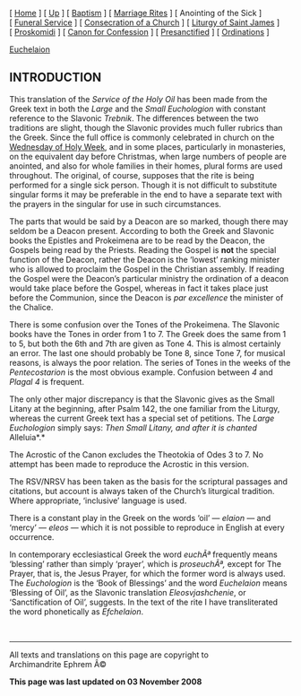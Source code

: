 \[ [Home](index.md) \] \[ [Up](eucholog.md) \]
\[ [Baptism](baptism.md) \] \[ [Marriage Rites](marriage.md) \]
\[ Anointing of the Sick \] \[ [Funeral Service](funeral.md) \]
\[ [Consecration of a Church](dedic-int.md) \]
\[ [Liturgy of Saint James](lit-james.md) \]
\[ [Proskomidi](proskomidi.md) \]
\[ [Canon for Confession](canon_for_confession.md) \]
\[ [Presanctified](presanctified.md) \]
\[ [Ordinations](ordinations.md) \]

[Euchelaion](euchelai.md)

INTRODUCTION
------------

This translation of the *Service of the Holy Oil* has been made from the
Greek text in both the *Large* and the *Small Euchologion* with constant
reference to the Slavonic *Trebnik*. The differences between the two
traditions are slight, though the Slavonic provides much fuller rubrics
than the Greek. Since the full office is commonly celebrated in church
on the [Wednesday of Holy Week](holyweek.md), and in some places,
particularly in monasteries, on the equivalent day before Christmas,
when large numbers of people are anointed, and also for whole families
in their homes, plural forms are used throughout. The original, of
course, supposes that the rite is being performed for a single sick
person. Though it is not difficult to substitute singular forms it may
be preferable in the end to have a separate text with the prayers in the
singular for use in such circumstances.

The parts that would be said by a Deacon are so marked, though there may
seldom be a Deacon present. According to both the Greek and Slavonic
books the Epistles and Prokeimena are to be read by the Deacon, the
Gospels being read by the Priests. Reading the Gospel is **not** the
special function of the Deacon, rather the Deacon is the ‘lowest’
ranking minister who is allowed to proclaim the Gospel in the Christian
assembly. If reading the Gospel were the Deacon’s particular ministry
the ordination of a deacon would take place before the Gospel, whereas
in fact it takes place just before the Communion, since the Deacon is
*par excellence* the minister of the Chalice.

There is some confusion over the Tones of the Prokeimena. The Slavonic
books have the Tones in order from 1 to 7. The Greek does the same from
1 to 5, but both the 6th and 7th are given as Tone 4. This is almost
certainly an error. The last one should probably be Tone 8, since Tone
7, for musical reasons, is always the poor relation. The series of Tones
in the weeks of the *Pentecostarion* is the most obvious example.
Confusion between *4* and *Plagal 4* is frequent.

The only other major discrepancy is that the Slavonic gives as the Small
Litany at the beginning, after Psalm 142, the one familiar from the
Liturgy, whereas the current Greek text has a special set of petitions.
The *Large Euchologion* simply says: *Then Small Litany, and after it is
chanted* Alleluia*.*

The Acrostic of the Canon excludes the Theotokia of Odes 3 to 7. No
attempt has been made to reproduce the Acrostic in this version.

The RSV/NRSV has been taken as the basis for the scriptural passages and
citations, but account is always taken of the Church’s liturgical
tradition. Where appropriate, ‘inclusive’ language is used.

There is a constant play in the Greek on the words ‘oil’ — *elaion* —
and ‘mercy’ — *eleos* — which it is not possible to reproduce in English
at every occurrence.

In contemporary ecclesiastical Greek the word *euchÃª* frequently means
‘blessing’ rather than simply ‘prayer’, which is *proseuchÃª,* except
for The Prayer, that is, the Jesus Prayer, for which the former word is
always used. The *Euchologion* is the ‘Book of Blessings’ and the word
*Euchelaion* means ‘Blessing of Oil’, as the Slavonic translation
*Eleosvjashchenie*, or ‘Sanctification of Oil’, suggests. In the text of
the rite I have transliterated the word phonetically as *Efchelaion*.

 

------------------------------------------------------------------------

All texts and translations on this page are copyright to\
Archimandrite Ephrem Â©

**This page was last updated on 03 November 2008**
